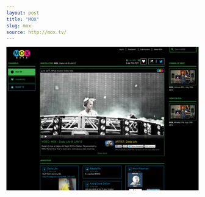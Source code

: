 ```yaml
---
layout: post
title: "MOX"
slug: mox
source: http://mox.tv/
---
```


<img src="/screenshots/mox.jpg">
